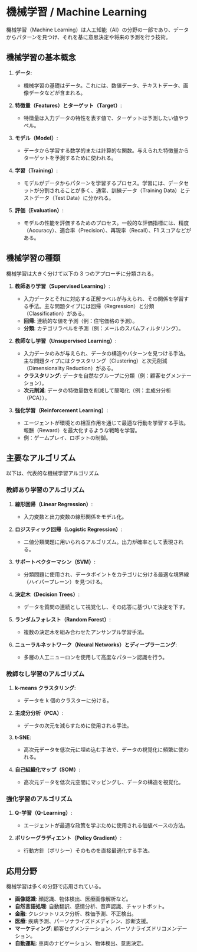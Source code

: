 # 機械学習 / Machine Learning

機械学習（Machine Learning）は人工知能（AI）の分野の一部であり、データからパターンを見つけ、それを基に意思決定や将来の予測を行う技術。

## 機械学習の基本概念

1. **データ**:

   - 機械学習の基礎はデータ。これには、数値データ、テキストデータ、画像データなどが含まれる。

2. **特徴量（Features）とターゲット（Target）**:

   - 特徴量は入力データの特性を表す値で、ターゲットは予測したい値やラベル。

3. **モデル（Model）**:

   - データから学習する数学的または計算的な関数。与えられた特徴量からターゲットを予測するために使われる。

4. **学習（Training）**:

   - モデルがデータからパターンを学習するプロセス。学習には、データセットが分割されることが多く、通常、訓練データ（Training Data）とテストデータ（Test Data）に分かれる。

5. **評価（Evaluation）**:
   - モデルの性能を評価するためのプロセス。一般的な評価指標には、精度（Accuracy）、適合率（Precision）、再現率（Recall）、F1 スコアなどがある。

## 機械学習の種類

機械学習は大きく分けて以下の 3 つのアプローチに分類される。

1. **教師あり学習（Supervised Learning）**:

   - 入力データとそれに対応する正解ラベルが与えられ、その関係を学習する手法。主な問題タイプには回帰（Regression）と分類（Classification）がある。
   - **回帰**: 連続的な値を予測（例：住宅価格の予測）。
   - **分類**: カテゴリラベルを予測（例：メールのスパムフィルタリング）。

2. **教師なし学習（Unsupervised Learning）**:

   - 入力データのみが与えられ、データの構造やパターンを見つける手法。主な問題タイプにはクラスタリング（Clustering）と次元削減（Dimensionality Reduction）がある。
   - **クラスタリング**: データを自然なグループに分類（例：顧客セグメンテーション）。
   - **次元削減**: データの特徴量数を削減して簡略化（例：主成分分析（PCA））。

3. **強化学習（Reinforcement Learning）**:
   - エージェントが環境との相互作用を通じて最適な行動を学習する手法。報酬（Reward）を最大化するような戦略を学習。
   - 例：ゲームプレイ、ロボットの制御。

## 主要なアルゴリズム

以下は、代表的な機械学習アルゴリズム

### 教師あり学習のアルゴリズム

1. **線形回帰（Linear Regression）**:

   - 入力変数と出力変数の線形関係をモデル化。

2. **ロジスティック回帰（Logistic Regression）**:

   - 二値分類問題に用いられるアルゴリズム。出力が確率として表現される。

3. **サポートベクターマシン（SVM）**:

   - 分類問題に使用され、データポイントをカテゴリに分ける最適な境界線（ハイパープレーン）を見つける。

4. **決定木（Decision Trees）**:

   - データを質問の連続として視覚化し、その応答に基づいて決定を下す。

5. **ランダムフォレスト（Random Forest）**:

   - 複数の決定木を組み合わせたアンサンブル学習手法。

6. **ニューラルネットワーク（Neural Networks）とディープラーニング**:
   - 多層の人工ニューロンを使用して高度なパターン認識を行う。

### 教師なし学習のアルゴリズム

1. **k-means クラスタリング**:

   - データを k 個のクラスターに分ける。

2. **主成分分析（PCA）**:

   - データの次元を減らすために使用される手法。

3. **t-SNE**:

   - 高次元データを低次元に埋め込む手法で、データの視覚化に頻繁に使われる。

4. **自己組織化マップ（SOM）**:
   - 高次元データを低次元空間にマッピングし、データの構造を視覚化。

### 強化学習のアルゴリズム

1. **Q-学習（Q-Learning）**:

   - エージェントが最適な政策を学ぶために使用される価値ベースの方法。

2. **ポリシーグラディエント（Policy Gradient）**:
   - 行動方針（ポリシー）そのものを直接最適化する手法。

## 応用分野

機械学習は多くの分野で応用されている。

- **画像認識**: 顔認識、物体検出、医療画像解析など。
- **自然言語処理**: 自動翻訳、感情分析、音声認識、チャットボット。
- **金融**: クレジットリスク分析、株価予測、不正検出。
- **医療**: 疾病予測、パーソナライズドメディシン、診断支援。
- **マーケティング**: 顧客セグメンテーション、パーソナライズドリコメンデーション。
- **自動運転**: 車両のナビゲーション、物体検出、意思決定。
